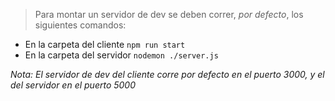 >Para montar un servidor de dev se deben correr, *por defecto*, los siguientes comandos:
+ En la carpeta del cliente `npm run start`
+ En la carpeta del servidor `nodemon ./server.js`      

*Nota: El servidor de dev del cliente corre por defecto en el puerto 3000, y el del servidor en el puerto 5000*